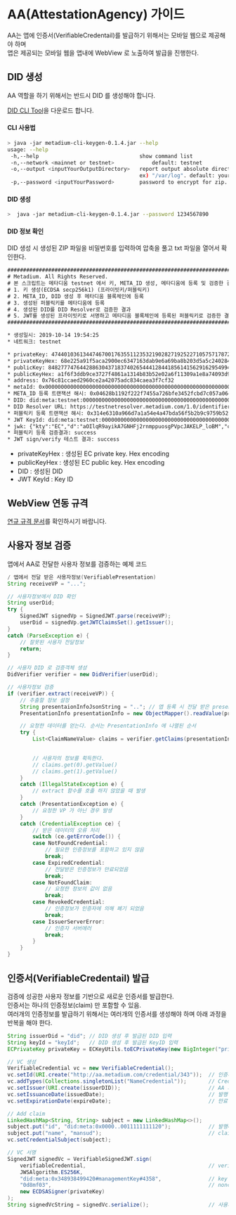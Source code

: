 # AA(AttestationAgency) 가이드 

AA는 앱에 인증서(VerifiableCredentail)를 발급하기 위해서는 모바일 웹으로 제공해야 하며  
앱은 제공되는 모바일 웹을 앱내에 WebView 로 노출하여 발급을 진행한다.

## DID 생성

AA 역할을 하기 위해서는 반드시 DID 를 생성해야 합니다.


[DID CLI Tool](https://drive.google.com/file/d/1lbH4uMg6kyb8eBFJwSDwFGZXfu8-MHdX/view?usp=sharing)을 다운로드 합니다.

#### CLI 사용법
```sh
> java -jar metadium-cli-keygen-0.1.4.jar --help
usage: --help
 -h,--help                                show command list
 -n,--network <mainnet or testnet>            default: testnet
 -o,--output <inputYourOutputDirectory>   report output absolute directory path.
                                          ex) "/var/log". default: your current directory
 -p,--password <inputYourPassword>        password to encrypt for zip. default: 1234
```

#### DID 생성

```sh
>  java -jar metadium-cli-keygen-0.1.4.jar --password 1234567890
```

#### DID 정보 확인

DID 생성 시 생성된 ZIP 파일을 비밀번호를 입력하여 압축을 풀고
txt 파일을 열어서 확인한다.

```txt
##################################################################################
# Metadium. All Rights Reserved.
# 본 스크립트는 메타디움 testnet 에서 키, META_ID 생성, 메타디움에 등록 및 검증한 결과를 보여줍니다.
# 1. 키 생성(ECDSA secp256k1) (프라이빗키/퍼블릭키)
# 2. META_ID, DID 생성 후 메타디움 블록체인에 등록
# 3. 생성된 퍼블릭키를 메타디움에 등록
# 4. 생성된 DID를 DID Resolver로 검증한 결과
# 5. JWT를 생성된 프라이빗키로 서명하고 메타디움 블록체인에 등록된 퍼블릭키로 검증한 결과
##################################################################################

* 생성일시: 2019-10-14 19:54:25
* 네트워크: testnet

* privateKey: 47440103613447467001763551123532190282719252271057571787261222414024276549651
* privateKeyHex: 68e225a91f5aca2900ec6347163dab9e6a69ba8b203d5a5c2402842cffe5a013
* publicKey: 8482777476442886304371837402654441284418561415629162954994421162679279152011252662806949306010173421193367094402364550005452120261156331019735711720065924
* publicKeyHex: a1f6f3ddb9ce3727f4861a1314b83b52e02a6f11309a1e8a74093d92798125447c5e53b02811479852319ee3b3a55bd63b0ffc905e6aeecfd14aa2607342cb84
* address: 0x76c81ccaed2960ce2a42075adc834caea3f7cf32
* metaId: 0x00000000000000000000000000000000000000000000000000000000000005fb
* META_ID 등록 트랜잭션 해시: 0x04628b1192f222f7455a726bfe3452fcbd7c057a06e86e22214cc13c612689b9
* DID: did:meta:testnet:00000000000000000000000000000000000000000000000000000000000005fb
* DID Resolver URL: https://testnetresolver.metadium.com/1.0/identifiers/did:meta:testnet:00000000000000000000000000000000000000000000000000000000000005fb
* 퍼블릭키 등록 트랜잭션 해시: 0x314e6310a966d7a1a54e4a47bda56f5b2b9c9759b524011efe5c03ca532c4064
* JWT KeyId: did:meta:testnet:00000000000000000000000000000000000000000000000000000000000005fb#MetaManagementKey#76c81ccaed2960ce2a42075adc834caea3f7cf32
* jwk: {"kty":"EC","d":"aOIlqR9ayikA7GNHFj2rnmppuosgPVpcJAKELP_loBM","crv":"P-256K","x":"ofbz3bnONyf0hhoTFLg7UuAqbxEwmh6KdAk9knmBJUQ","y":"fF5TsCgRR5hSMZ7js6Vb1jsP_JBeau7P0UqiYHNCy4Q"}
* 퍼블릭키 등록 검증결과: success
* JWT sign/verify 테스트 결과: success
```

- privateKeyHex : 생성된 EC private key. Hex encoding
- publicKeyHex  : 생성된 EC public key. Hex encoding
- DID : 생성된 DID
- JWT KeyId : Key ID


## WebView 연동 규격

[연규 규격 문서](https://docs.google.com/document/d/1FfpBmz8m3hSPYHaLPsQ0TCVY5NDctjWRuCvxiL3R7AA/edit?usp=sharing)를 확인하시기 바랍니다.


## 사용자 정보 검증

앱에서 AA로 전달한 사용자 정보를 검증하는 예제 코드

```java
/ 앱에서 전달 받은 사용자정보(VerifiablePresentation)
String receiveVP = "...";

// 사용자정보에서 DID 확인
String userDid;
try {
    SignedJWT signedVp = SignedJWT.parse(receiveVP);
    userDid = signedVp.getJWTClaimsSet().getIssuer();
}
catch (ParseException e) {
    // 잘못된 사용자 전달정보
    return;
}

// 사용자 DID 로 검증객체 생성
DidVerifier verifier = new DidVerifier(userDid);

// 사용자정보 검증
if (verifier.extract(receiveVP)) {
	// 추출할 정보 설정
	String presentaionInfoJsonString = ".."; // 앱 등록 시 전달 받은 presentation json 정보
	PresentationInfo presentationInfo = new ObjectMapper().readValue(presentaionInfoJsonString,  PresentationInfo.class);

	// 요청한 데이터를 얻는다. 순서는 PresentationInfo 에 나열된 순서
	try {
		List<ClaimNameValue> claims = verifier.getClaims(presentationInfo, true);

	
		// 사용자의 정보를 획득한다.
		// claims.get(0).getValue()
		// claims.get(1).getValue()
	}
	catch (IllegalStateException e) {
		// extract 함수를 호출 하지 않았을 때 발생
	}
	catch (PresentationException e) {
		// 요청한 VP 가 아닌 경우 발생
	}
	catch (CredentialException ce) {
		// 받은 데이터의 오류 처리
		switch (ce.getErrorCode()) {
		case NotFoundCredential:
			// 필요한 인증정보를 포함하고 있지 않음
			break;
		case ExpiredCredential:
			// 전달받은 인증정보가 만료되었음
			break;
		case NotFoundClaim:
			// 요청한 정보의 값이 없음
			break;
		case RevokedCredential:
			// 인증정보가 인증자에 의해 폐기 되었음
			break;
		case IssuerServerError:
			// 인증자 서버에러
			break;
		}
	}
}

```


## 인증서(VerifiableCredentail) 발급

검증에 성공한 사용자 정보를 기반으로 새로운 인증서를 발급한다.  
인증서는 하나의 인증정보(claim) 만 포함할 수 있음.  
여러개의 인증정보를 발급하기 위해서는 여러개의 인증서를 생성해야 하며 아래 과정을 반복을 해야 한다.  

```java
String issuerDid = "did"; // DID 생성 후 발급된 DID 입력
String keyId = "keyId";   // DID 생성 후 발급된 KeyID 입력
ECPrivateKey privateKey = ECKeyUtils.toECPrivateKey(new BigInteger("privateKeyHex", 16), "secp256k1"); // DID 생성 후 생성된 privateKeyHex 값 입력

// VC 생성
VerifiableCredential vc = new VerifiableCredential();
vc.setId(URI.create("http://aa.metadium.com/credential/343"));  // 인증서의 ID 를 설정. 앱에서 해당 URL 로 유효성을 검증한다.
vc.addTypes(Collections.singletonList("NameCredential"));       // Credential 의 이름 설정. 인증서버에 등록한 Credential 이름을 넣는다.
vc.setIssuer(URI.create(issuerDID));                            // AA 의 DID
vc.setIssuanceDate(issuedDate);                                 // 발행 일시
vc.setExpirationDate(expireDate);                               // 만료 일시

// Add claim
LinkedHashMap<String, String> subject = new LinkedHashMap<>();
subject.put("id", "did:meta:0x0000..0011111111120");            // 발행대상자인 사용자의 DID 를 입력 
subject.put("name", "mansud");                                  // claim 정보 입력
vc.setCredentialSubject(subject);

// VC 서명
SignedJWT signedVc = VerifiableSignedJWT.sign(
    verifiableCredential,                                       // verifiable credential
    JWSAlgorithm.ES256K,
    "did:meta:0x348938499420#managementKey#4358",               // key id of signer
    "0d8mf03",                                                  // nonce, 램덤 값으로 생성. 예) UUID.randomUUID().toString()
    new ECDSASigner(privateKey)
);
String signedVcString = signedVc.serialize();                   // 사용자에게 전달할 인증서 값
```



